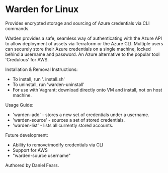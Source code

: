# Warden for Linux

Provides encrypted storage and sourcing of Azure credentials via CLI commands.

Warden provides a safe, seamless way of authenticating with the Azure API to allow deployment of assets via Terraform or the Azure CLI. Multiple users can securely store their Azure credentials on a single machine, locked behind a username and password. An Azure alternative to the popular tool 'Credulous' for AWS.

Installation & Removal Instructions:

* To install, run '. install.sh'
* To uninstall, run 'warden-uninstall'
* For use with Vagrant; download directly onto VM and install, not on host machine.

Usage Guide:

* 'warden-add' - stores a new set of credentials under a username.
* 'warden-source' - sources a set of stored credentials.
* 'warden-list' - lists all currently stored accounts.

Future development:

* Ability to remove/modify credentials via CLI
* Support for AWS
* "warden-source username"

Authored by Daniel Fears.
